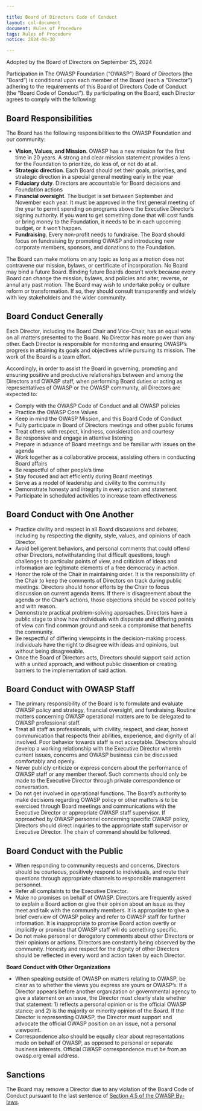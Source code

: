 ```yaml
---

title: Board of Directors Code of Conduct
layout: col-document
document: Rules of Procedure
tags: Rules of Procedure
notice: 2024-08-30

---
```


Adopted by the Board of Directors on September 25, 2024

Participation in The OWASP Foundation (“OWASP”) Board of Directors (the “Board”) is conditional upon each member of the Board (each a “Director”) adhering to the requirements of this Board of Directors Code of Conduct (the “Board Code of Conduct”). By participating on the Board, each Director agrees to comply with the following:

## Board Responsibilities

The Board has the following responsibilities to the OWASP Foundation and our community:

- **Vision, Values, and Mission**. OWASP has a new mission for the first time in 20 years. A strong and clear mission statement provides a lens for the Foundation to prioritize, do less of, or not do at all.
- **Strategic direction**. Each Board should set their goals, priorities, and strategic direction in a special general meeting early in the year
- **Fiduciary duty**. Directors are accountable for Board decisions and Foundation actions
- **Financial oversight**. The budget is set between September and November each year. It must be approved in the first general meeting of the year to permit spending on programs above the Executive Director’s signing authority. If you want to get something done that will cost funds or bring money to the Foundation, it needs to be in each upcoming budget, or it won’t happen.
- **Fundraising**. Every non-profit needs to fundraise. The Board should focus on fundraising by promoting OWASP and introducing new corporate members, sponsors, and donations to the Foundation.

The Board can make motions on any topic as long as a motion does not contravene our mission, bylaws, or certificate of incorporation. No Board may bind a future Board. Binding future Boards doesn’t work because every Board can change the mission, bylaws, and policies and alter, reverse, or annul any past motion. The Board may wish to undertake policy or culture reform or transformation. If so, they should consult transparently and widely with key stakeholders and the wider community.

## Board Conduct Generally

Each Director, including the Board Chair and Vice-Chair, has an equal vote on all matters presented to the Board. No Director has more power than any other. Each Director is responsible for monitoring and ensuring OWASP’s progress in attaining its goals and objectives while pursuing its mission. The work of the Board is a team effort.

Accordingly, in order to assist the Board in governing, promoting and ensuring positive and productive relationships between and among the Directors and OWASP staff, when performing Board duties or acting as representatives of OWASP or the OWASP community, all Directors are expected to:

- Comply with the OWASP Code of Conduct and all OWASP policies
- Practice the OWASP Core Values
- Keep in mind the OWASP Mission, and this Board Code of Conduct
- Fully participate in Board of Directors meetings and other public forums
- Treat others with respect, kindness, consideration and courtesy
- Be responsive and engage in attentive listening
- Prepare in advance of Board meetings and be familiar with issues on the agenda
- Work together as a collaborative process, assisting others in conducting Board affairs
- Be respectful of other people’s time
- Stay focused and act efficiently during Board meetings
- Serve as a model of leadership and civility to the community
- Demonstrate honesty and integrity in every action and statement
- Participate in scheduled activities to increase team effectiveness

## Board Conduct with One Another

- Practice civility and respect in all Board discussions and debates, including by respecting the dignity, style, values, and opinions of each Director.
- Avoid belligerent behaviors, and personal comments that could offend other Directors, notwithstanding that difficult questions, tough challenges to particular points of view, and criticism of ideas and information are legitimate elements of a free democracy in action.
- Honor the role of the Chair in maintaining order. It is the responsibility of the Chair to keep the comments of Directors on track during public meetings. Directors should honor efforts by the Chair to focus discussion on current agenda items. If there is disagreement about the agenda or the Chair’s actions, those objections should be voiced politely and with reason.
- Demonstrate practical problem-solving approaches. Directors have a public stage to show how individuals with disparate and differing points of view can find common ground and seek a compromise that benefits the community.
- Be respectful of differing viewpoints in the decision-making process. Individuals have the right to disagree with ideas and opinions, but without being disagreeable.
- Once the Board of Directors acts, Directors should support said action with a united approach, and without public dissention or creating barriers to the implementation of said action.

## Board Conduct with OWASP Staff

- The primary responsibility of the Board is to formulate and evaluate OWASP policy and strategy, financial oversight, and fundraising. Routine matters concerning OWASP operational matters are to be delegated to OWASP professional staff.
- Treat all staff as professionals, with civility, respect, and clear, honest communication that respects their abilities, experience, and dignity of all involved. Poor behavior towards staff is not acceptable. Directors should develop a working relationship with the Executive Director wherein current issues, concerns and OWASP business can be discussed comfortably and openly.
- Never publicly criticize or express concern about the performance of OWASP staff or any member thereof. Such comments should only be made to the Executive Director through private correspondence or conversation.
- Do not get involved in operational functions. The Board’s authority to make decisions regarding OWASP policy or other matters is to be exercised through Board meetings and communications with the Executive Director or appropriate OWASP staff supervisor. If approached by OWASP personnel concerning specific OWASP policy, Directors should direct inquiries to the appropriate staff supervisor or Executive Director. The chain of command should be followed.

## Board Conduct with the Public

- When responding to community requests and concerns, Directors should be courteous, positively respond to individuals, and route their questions through appropriate channels to responsible management personnel.
- Refer all complaints to the Executive Director.
- Make no promises on behalf of OWASP. Directors are frequently asked to explain a Board action or give their opinion about an issue as they meet and talk with the community members. It is appropriate to give a brief overview of OWASP policy and refer to OWASP staff for further information. It is inappropriate to promise Board action overtly or implicitly or promise that OWASP staff will do something specific.
- Do not make personal or derogatory comments about other Directors or their opinions or actions. Directors are constantly being observed by the community. Honesty and respect for the dignity of other Directors should be reflected in every word and action taken by each Director.

**Board Conduct with Other Organizations**

- When speaking outside of OWASP on matters relating to OWASP, be clear as to whether the views you express are yours or OWASP’s. If a Director appears before another organization or governmental agency to give a statement on an issue, the Director must clearly state whether that statement: 1) reflects a personal opinion or is the official OWASP stance; and 2) is the majority or minority opinion of the Board. If the Director is representing OWASP, the Director must support and advocate the official OWASP position on an issue, not a personal viewpoint.
- Correspondence also should be equally clear about representations made on behalf of OWASP, as opposed to personal or separate business interests. Official OWASP correspondence must be from an owasp.org email address.

## Sanctions

The Board may remove a Director due to any violation of the Board Code of Conduct pursuant to the last sentence of [Section 4.5 of the OWASP By-laws](https://policy.owasp.org/legal/bylaws#section-45-resignation-and-removal).
